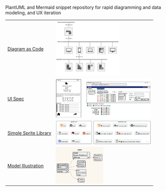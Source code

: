 PlantUML and Mermaid snippet repository for rapid diagramming and data modeling, and UX iteration

|  |  |
|---|---|
|[Diagram as Code](./dac.md)|<img src="./img/nwdial.png" width=200>|
|[UI Spec](./salt.md)|<img src="./img/uispec.png" width=300>|
|[Simple Sprite Library](./sprite.md)|<img src="./img/cloud.png" width=300>|
|[Model Illustration](./model.md)|<img src="./img/model.png" width=150>|


